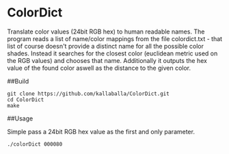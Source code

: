 ColorDict
============

Translate color values (24bit RGB hex) to human readable names. The program reads a list of name/color mappings
from the file colordict.txt - that list of course doesn't provide a distinct name for all the possible color shades.
Instead it searches for the closest color (euclidean metric used on the RGB values) and chooses that name.
Additionally it outputs the hex value of the found color aswell as the distance to the given color.

##Build

    git clone https://github.com/kallaballa/ColorDict.git
    cd ColorDict
    make

##Usage

Simple pass a 24bit RGB hex value as the first and only parameter. 

    ./colorDict 000080

